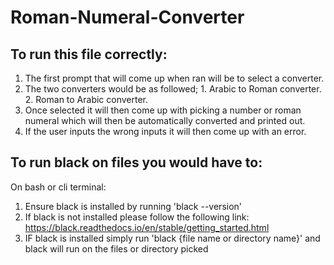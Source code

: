 # Roman-Numeral-Converter


## To run this file correctly:
1. The first prompt that will come up when ran will be to select a converter.
2. The two converters would be as followed; 1. Arabic to Roman converter.  2. Roman to Arabic converter.
3. Once selected it will then come up with picking a number or roman numeral which will then be automatically converted and printed out.
4. If the user inputs the wrong inputs it will then come up with an error. 



## To run black on files you would have to:
On bash or cli terminal:
1. Ensure black is installed by running 'black --version'
2. If black is not installed please follow the following link: https://black.readthedocs.io/en/stable/getting_started.html
3. IF black is installed simply run 'black {file name or directory name}' and black will run on the files or directory picked
